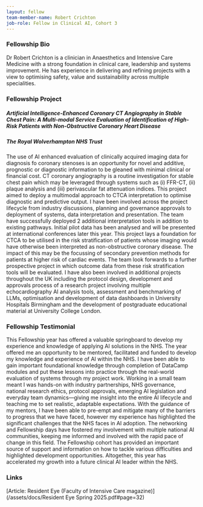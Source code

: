 ```yaml
---
layout: fellow
team-member-name: Robert Crichton
job-role: Fellow in Clinical AI, Cohort 3
---
```

### Fellowship Bio
Dr Robert Crichton is a clinician in Anaesthetics and Intensive Care Medicine with a strong foundation in clinical care, leadership and systems improvement. He has experience in delivering and refining projects with a view to optimising safety, value and sustainability across multiple specialities.
### Fellowship Project
##### _Artificial Intelligence-Enhanced Coronary CT Angiography in Stable Chest Pain:  A Multi-modal Service Evaluation of Identification of High-Risk Patients with Non-Obstructive Coronary Heart Disease_
##### The Royal Wolverhampton NHS Trust

The use of AI enhanced evaluation of clinically acquired imaging data for diagnosis fo coronary stenoses is an opportunity for novel and additive, prognostic or diagnostic information to be gleaned with minimal clinical or financial cost. CT coronary angiography is a routine investigation for stable chest pain which may be leveraged through systems such as (i) FFR-CT, (ii) plaque analysis and (iii) perivascular fat attenuation indices. This project aimed to deploy a multimodal approach to CTCA interpretation to optimise diagnostic and predictive output. I have been involved across the project lifecycle from industry discussions, planning and governance approvals to deployment of systems, data interpretation and presentation. The team have successfully deployed 2 additional interpretation tools in addition to existing pathways. Initial pilot data has been analysed and will be presented at international conferences later this year. This project lays a foundation for CTCA to be utilised in the risk stratification of patients whose imaging would have otherwise been interpreted as non-obstructive coronary disease. The impact of this may be the focussing of secondary prevention methods for patients at higher risk of cardiac events. The team look forwards to a further prospective project in which outcome data from these risk stratification tools will be evaluated.  I have also been involved in additional projects throughout the UK including the protocol design, development and approvals process of a research project involving multiple echocardiography AI analysis tools, assessment and benchmarking of LLMs, optimisation and development of data dashboards in University Hospitals Birmingham and the development of postgraduate educational material at University College London.
### Fellowship Testimonial
This Fellowship year has offered a valuable springboard to develop my experience and knowledge of applying AI solutions in the NHS. The year offered me an opportunity to be mentored, facilitated and funded to develop my knowledge and experience of AI within the NHS. I have been able to gain important foundational knowledge through completion of DataCamp modules and put these lessons into practice through the real-world evaluation of systems through my project work. Working in a small team meant I was hands-on with industry partnerships, NHS governance, national research ethics, protocol approvals, emerging AI legislation and everyday team dynamics—giving me insight into the entire AI lifecycle and teaching me to set realistic, adaptable expectations. With the guidance of my mentors, I have been able to pre-empt and mitigate many of the barriers to progress that we have faced, however my experience has highlighted the significant challenges that the NHS faces in AI adoption. The networking and Fellowship days have fostered my involvement with multiple national AI communities, keeping me informed and involved with the rapid pace of change in this field. The Fellowship cohort has provided an important source of support and information on how to tackle various difficulties and highlighted development opportunities. Altogether, this year has accelerated my growth into a future clinical AI leader within the NHS.

### Links
[Article: Resident Eye (Faculty of Intensive Care magazine)](/assets/docs/Resident Eye Spring 2025.pdf#page=32)<br>

